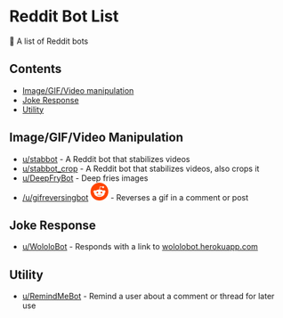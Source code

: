 # Reddit Bot List
🤖 A list of Reddit bots

## Contents

- [Image/GIF/Video manipulation](#imagegifvideo-manipulation)
- [Joke Response](#joke-response)
- [Utility](#utility)

## Image/GIF/Video Manipulation

- [u/stabbot](Bots/stabbot.md) - A Reddit bot that stabilizes videos
- [u/stabbot_crop](Bots/stabbot_crop.md) - A Reddit bot that stabilizes videos, also crops it 
- [u/DeepFryBot](Bots/DeepFryBot.md) - Deep fries images
- [/u/gifreversingbot](Bots/gifreversingbot.md) [![Link to User][extlink]](http://reddit.com/u/gifreversingbot) - Reverses a gif in a comment or post

## Joke Response

- [u/WololoBot](Bots/WololoBot.md) - Responds with a link to [wololobot.herokuapp.com](https://wololobot.herokuapp.com)

## Utility

- [u/RemindMeBot](Bots/RemindMeBot.md) - Remind a user about a comment or thread for later use

[extlink]: reddit_icon.png "Link to User"
